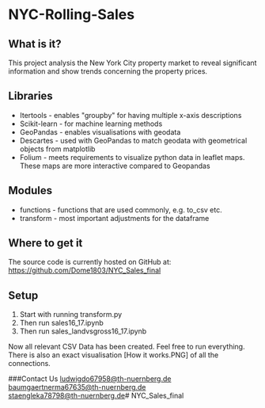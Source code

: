 # NYC-Rolling-Sales
## What is it?
This project analysis the New York City property market to reveal significant information and show trends concerning the property prices.

## Libraries

* Itertools - enables "groupby" for having multiple x-axis descriptions
* Scikit-learn - for machine learning methods
* GeoPandas - enables visualisations with geodata
* Descartes - used with GeoPandas to match geodata with geometrical objects from matplotlib
* Folium - meets requirements to visualize python data in leaflet maps. These maps are more interactive compared to Geopandas

## Modules

* functions - functions that are used commonly, e.g. to_csv etc.
* transform - most important adjustments for the dataframe

## Where to get it
The source code is currently hosted on GitHub at: https://github.com/Dome1803/NYC_Sales_final

## Setup
1. Start with running transform.py
2. Then run sales16_17.ipynb
3. Then run sales_landvsgross16_17.ipynb

Now all relevant CSV Data has been created. Feel free to run everything.\
There is also an exact visualisation [How it works.PNG] of all the connections.

###Contact Us
ludwigdo67958@th-nuernberg.de\
baumgaertnerma67635@th-nuernberg.de\
staengleka78798@th-nuernberg.de# NYC_Sales_final
